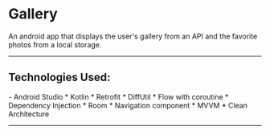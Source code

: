 # Gallery
An android app that displays the user's gallery from an API and the favorite photos from a local storage.

<hr>

<h2>Technologies Used:</h2>
- Android Studio
* Kotlin
* Retrofit
* DiffUtil
* Flow with coroutine
* Dependency Injection
* Room
* Navigation component
* MVVM
* Clean Architecture

<hr>
